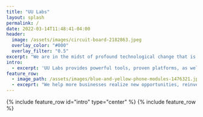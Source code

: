 ```yaml
---
title: "UU Labs"
layout: splash
permalink: /
date: 2022-03-14T11:48:41-04:00
header:
  image: /assets/images/circuit-board-2182863.jpeg
  overlay_color: "#000"
  overlay_filter: "0.5"
excerpt: "We are in the midst of profound technological change that is transforming e-commerce, manufacturing, and industrial supply."
intro: 
  - excerpt: 'UU Labs provides powerful tools, proven platforms, as well as custom development that leverage recent advances in artificial intelligence, IOT, cloud architecture, robotics, and more.'
feature_row:
  - image_path: /assets/images/blue-and-yellow-phone-modules-1476321.jpeg
  - exceprt: "We help more businesses realize new opportunities, reinvent themselves, or simply operate with greater efficiency." 
---
```

{% include feature_row id="intro" type="center" %}
{% include feature_row  %}
